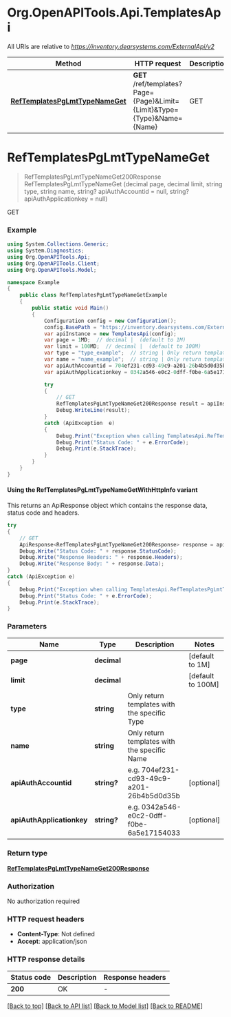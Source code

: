# Org.OpenAPITools.Api.TemplatesApi

All URIs are relative to *https://inventory.dearsystems.com/ExternalApi/v2*

| Method | HTTP request | Description |
|--------|--------------|-------------|
| [**RefTemplatesPgLmtTypeNameGet**](TemplatesApi.md#reftemplatespglmttypenameget) | **GET** /ref/templates?Page&#x3D;{Page}&amp;Limit&#x3D;{Limit}&amp;Type&#x3D;{Type}&amp;Name&#x3D;{Name} | GET |

<a id="reftemplatespglmttypenameget"></a>
# **RefTemplatesPgLmtTypeNameGet**
> RefTemplatesPgLmtTypeNameGet200Response RefTemplatesPgLmtTypeNameGet (decimal page, decimal limit, string type, string name, string? apiAuthAccountid = null, string? apiAuthApplicationkey = null)

GET

### Example
```csharp
using System.Collections.Generic;
using System.Diagnostics;
using Org.OpenAPITools.Api;
using Org.OpenAPITools.Client;
using Org.OpenAPITools.Model;

namespace Example
{
    public class RefTemplatesPgLmtTypeNameGetExample
    {
        public static void Main()
        {
            Configuration config = new Configuration();
            config.BasePath = "https://inventory.dearsystems.com/ExternalApi/v2";
            var apiInstance = new TemplatesApi(config);
            var page = 1MD;  // decimal |  (default to 1M)
            var limit = 100MD;  // decimal |  (default to 100M)
            var type = "type_example";  // string | Only return templates with the specific Type
            var name = "name_example";  // string | Only return templates with the specific Name
            var apiAuthAccountid = 704ef231-cd93-49c9-a201-26b4b5d0d35b;  // string? | e.g. 704ef231-cd93-49c9-a201-26b4b5d0d35b (optional) 
            var apiAuthApplicationkey = 0342a546-e0c2-0dff-f0be-6a5e17154033;  // string? | e.g. 0342a546-e0c2-0dff-f0be-6a5e17154033 (optional) 

            try
            {
                // GET
                RefTemplatesPgLmtTypeNameGet200Response result = apiInstance.RefTemplatesPgLmtTypeNameGet(page, limit, type, name, apiAuthAccountid, apiAuthApplicationkey);
                Debug.WriteLine(result);
            }
            catch (ApiException  e)
            {
                Debug.Print("Exception when calling TemplatesApi.RefTemplatesPgLmtTypeNameGet: " + e.Message);
                Debug.Print("Status Code: " + e.ErrorCode);
                Debug.Print(e.StackTrace);
            }
        }
    }
}
```

#### Using the RefTemplatesPgLmtTypeNameGetWithHttpInfo variant
This returns an ApiResponse object which contains the response data, status code and headers.

```csharp
try
{
    // GET
    ApiResponse<RefTemplatesPgLmtTypeNameGet200Response> response = apiInstance.RefTemplatesPgLmtTypeNameGetWithHttpInfo(page, limit, type, name, apiAuthAccountid, apiAuthApplicationkey);
    Debug.Write("Status Code: " + response.StatusCode);
    Debug.Write("Response Headers: " + response.Headers);
    Debug.Write("Response Body: " + response.Data);
}
catch (ApiException e)
{
    Debug.Print("Exception when calling TemplatesApi.RefTemplatesPgLmtTypeNameGetWithHttpInfo: " + e.Message);
    Debug.Print("Status Code: " + e.ErrorCode);
    Debug.Print(e.StackTrace);
}
```

### Parameters

| Name | Type | Description | Notes |
|------|------|-------------|-------|
| **page** | **decimal** |  | [default to 1M] |
| **limit** | **decimal** |  | [default to 100M] |
| **type** | **string** | Only return templates with the specific Type |  |
| **name** | **string** | Only return templates with the specific Name |  |
| **apiAuthAccountid** | **string?** | e.g. 704ef231-cd93-49c9-a201-26b4b5d0d35b | [optional]  |
| **apiAuthApplicationkey** | **string?** | e.g. 0342a546-e0c2-0dff-f0be-6a5e17154033 | [optional]  |

### Return type

[**RefTemplatesPgLmtTypeNameGet200Response**](RefTemplatesPgLmtTypeNameGet200Response.md)

### Authorization

No authorization required

### HTTP request headers

 - **Content-Type**: Not defined
 - **Accept**: application/json


### HTTP response details
| Status code | Description | Response headers |
|-------------|-------------|------------------|
| **200** | OK |  -  |

[[Back to top]](#) [[Back to API list]](../README.md#documentation-for-api-endpoints) [[Back to Model list]](../README.md#documentation-for-models) [[Back to README]](../README.md)

